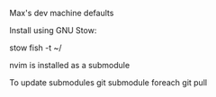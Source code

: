 Max's dev machine defaults

Install using GNU Stow:

stow fish -t ~/

nvim is installed as a submodule

To update submodules
git submodule foreach git pull

